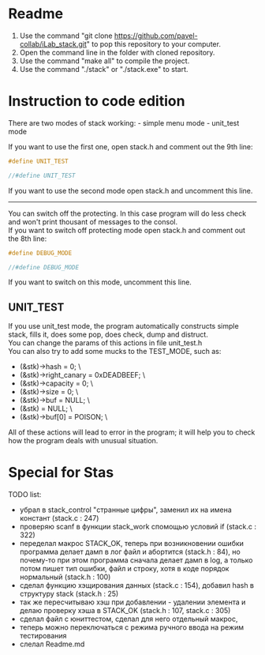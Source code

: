 # Readme
1. Use the command "git clone https://github.com/pavel-collab/iLab_stack.git" to pop this repository to your computer.
2. Open the command line in the folder with cloned repository.
3. Use the command "make all" to compile the project.
4. Use the command "./stack" or "./stack.exe" to start.

# Instruction to code edition
There are two modes of stack working:
    - simple menu mode
    - unit_test mode    

If you want to use the first one, open stack.h and comment out the 9th line:    
```C
#define UNIT_TEST
```
```C
//#define UNIT_TEST
```
If you want to use the second mode open stack.h and uncomment this line.
___
You can switch off the protecting. In this case program will do less check and won't print thousant of messages to the consol.  
If you want to switch off protecting mode open stack.h and comment out the 8th line:
```C
#define DEBUG_MODE
```
```C
//#define DEBUG_MODE
```
If you want to switch on this mode, uncomment this line.

## UNIT_TEST
If you use unit_test mode, the program automatically constructs simple stack, fills it, does some pop, does check, dump and distruct.   
You can change the params of this actions in file unit_test.h   
You can also try to add some mucks to the TEST_MODE, such as:
- (&stk)->hash = 0; \
- (&stk)->right_canary = 0xDEADBEEF; \
- (&stk)->capacity = 0; \
- (&stk)->size = 0; \
- (&stk)->buf = NULL; \
- (&stk) = NULL; \
- (&stk)->buf[0] = POISON; \

All of these actions will lead to error in the program; it will help you to check how the program deals with unusual situation.
# Special for Stas
TODO list:
- убрал в stack_control "странные цифры", заменил их на имена констант (stack.c : 247)
- проверяю scanf в функции stack_work спомощью условий if (stack.c : 322)
- переделал макрос STACK_OK, теперь при возникновении ошибки программа делает дамп в лог файл и абортится (stack.h : 84), но почему-то при этом программа сначала делает дамп в log, а только потом пишет тип ошибки, файл и строку, хотя в коде порядок нормальный (stack.h : 100)
- сделал функцию хэщирования данных (stack.c : 154), добавил hash в структуру stack (stack.h : 25)
- так же пересчитываю хэш при добавлении - удалении элемента и делаю проверку хэша в STACK_OK (stack.h : 107, stack.c : 305)
- сделал файл с юниттестом, сделал для него отдельный макрос, 
- теперь можно переключаться с режима ручного ввода на режим тестирования
- слелал Readme.md
